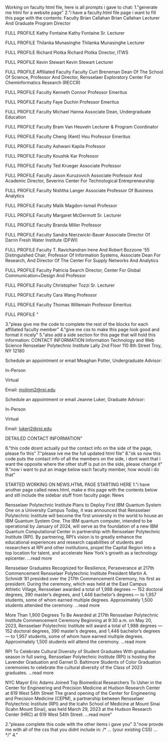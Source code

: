 Working on faculty html file, here is all prompts i gave to chat:
1."generate me html for a website page"
2."i have a faculty.html file page i want to fill this page with the contents:
Faculty
Brian Callahan
Brian Callahan
Lecturer And Graduate Program Director

FULL PROFILE 
Kathy Fontaine
Kathy Fontaine
Sr. Lecturer

FULL PROFILE 
Thilanka Munasinghe
Thilanka Munasinghe
Lecturer

FULL PROFILE 
Richard  Plotka
Richard Plotka
Director, ITWS

FULL PROFILE 
Kevin Stewart
Kevin Stewart
Lecturer

FULL PROFILE 
Affiliated Faculty
Faculty
Curt Breneman
Dean Of The School Of Science, Professor And Director, Rensselaer Exploratory Center For Cheminformatics Research (RECCR)

FULL PROFILE 
Faculty
Kenneth Connor
Professor Emeritus

FULL PROFILE 
Faculty
Faye Duchin
Professor Emeritus

FULL PROFILE 
Faculty
Michael Hanna
Associate Dean, Undergraduate Education

FULL PROFILE 
Faculty
Bram Van Heuveln
Lecturer & Program Coordinator

FULL PROFILE 
Faculty
Cheng (Kent) Hsu
Professor Emeritus

FULL PROFILE 
Faculty
Ashwani Kapila
Professor

FULL PROFILE 
Faculty
Koushik Kar
Professor

FULL PROFILE 
Faculty
Ted Krueger
Associate Professor

FULL PROFILE 
Faculty
Jason Kuruzovich
Associate Professor And Academic Director, Severino Center For Technological Entrepreneurship

FULL PROFILE 
Faculty
Nishtha Langer
Associate Professor Of Business Analytics

FULL PROFILE 
Faculty
Malik Magdon-Ismail
Professor

FULL PROFILE 
Faculty
Margaret McDermott
Sr. Lecturer

FULL PROFILE 
Faculty
Branda Miller
Professor

FULL PROFILE 
Faculty
Sandra Nierzwicki-Bauer
Associate Director Of Darrin Fresh Water Institute (DFWI)

FULL PROFILE 
Faculty
T. Ravichandran
Irene And Robert Bozzone '55 Distinguished Chair, Professor Of Information Systems, Associate Dean For Research, And Director Of The Center For Supply Networks And Analytics

FULL PROFILE 
Faculty
Patricia Search
Director, Center For Global Communication+Design And Professor

FULL PROFILE 
Faculty
Christopher Tozzi
Sr. Lecturer

FULL PROFILE 
Faculty
Cara Wang
Professor

FULL PROFILE 
Faculty
Thomas Willemain
Professor Emeritus

FULL PROFILE "


3."pleas give me the code to complete the rest of the blocks for each affiliated faculty member"
4."give me css to make this page look good and format it nicely"
5."also add a side section for this page that will hold this information:
CONTACT INFORMATION
Information Technology and Web Science
Rensselaer Polytechnic Institute
Lally 2nd Floor
110 8th Street
Troy, NY 12180

Schedule an appointment or email Meaghan Potter, Undergraduate Advisor:

In-Person

Virtual

Email: molinm2@rpi.edu

 

Schedule an appointment or email Jeanne Luker, Graduate Advisor:

In-Person

Virtual

Email: lukerj2@rpi.edu

DETAILED CONTACT INFORMATION"

6."this code dosnt actually put the contact info on the side of the page, please fix this"
7."please ive me the full updated html file"
8."ok so now this code puts the contact info of all the members on the side, i dont want that i want the opposite where the other stuff is put on the side, please change it"
9."now i want to put an image below each faculty member, how would i do that"


STARTED WORKING ON NEWS.HTML PAGE STARTING HERE
1."i have another page called news.html, make e this page with the contents below and stll include the sidebar stuff from faculty page:
News

Rensselaer Polytechnic Institute Plans to Deploy First IBM Quantum System One on a University Campus
Today, it was announced that Rensselaer Polytechnic Institute will become the first university in the world to house an IBM Quantum System One. The IBM quantum computer, intended to be operational by January of 2024, will serve as the foundation of a new IBM Quantum Computational Center in partnership with Rensselaer Polytechnic Institute (RPI). By partnering, RPI’s vision is to greatly enhance the educational experiences and research capabilities of students and researchers at RPI and other institutions, propel the Capital Region into a top location for talent, and accelerate New York's growth as a technology epicenter. ...read more

Rensselaer Graduates Recognized for Resilience, Perseverance at 217th Commencement
Rensselaer Polytechnic Institute President Martin A. Schmidt ’81 presided over the 217th Commencement Ceremony, his first as president. During the ceremony, which was held at the East Campus Athletic Village, Rensselaer awarded a total of 1,988 degrees — 152 doctoral degrees, 390 master’s degrees, and 1,446 bachelor’s degrees — to 1,957 students, some of whom earned multiple degrees. Approximately 1,500 students attended the ceremony. ...read more

More Than 1,900 Degrees To Be Awarded at 217th Rensselaer Polytechnic Institute Commencement Ceremony
Beginning at 9:30 a.m. on May 20, 2023, Rensselaer Polytechnic Institute will award a total of 1,988 degrees — 152 doctoral degrees, 390 master’s degrees, and 1,446 bachelor’s degrees — to 1,957 students, some of whom have earned multiple degrees. Approximately 1,500 students will attend the ceremony. ...read more

RPI To Celebrate Cultural Diversity of Student Graduates
With graduation season in full swing, Rensselaer Polytechnic Institute (RPI) is hosting the Lavender Graduation and Garnet D. Baltimore Students of Color Graduation ceremonies to celebrate the cultural diversity of the Class of 2023 graduates. ...read more

NYC Mayor Eric Adams Joined Top Biomedical Researchers To Usher in the Center for Engineering and Precision Medicine at Hudson Research Center at 619 West 54th Street
The grand opening of the Center for Engineering and Precision Medicine (CEPM), a partnership between Rensselaer Polytechnic Institute (RPI) and the Icahn School of Medicine at Mount Sinai (Icahn Mount Sinai), was held March 29, 2023 at the Hudson Research Center (HRC) at 619 West 54th Street. ...read more"

2."please complete this code with the other items i gave you"
3."now provde me with all of the css that you didnt include in:
/* ... (your existing CSS) ... */"
4."